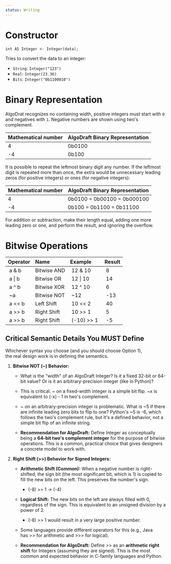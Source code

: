 ```yaml
---
status: Writing
---
```

# Constructor

```
int AS Integer <- Integer(data);
```

Tries to convert the data to an integer:
* `String`: `Integer("123")` 
* `Real`: `Integer(23.36)`
* `Bits`: `Integer("0b1100010")`

# Binary Representation

AlgoDrat recognizes no containing width, positive integers must start with `0` and negatives with `1`.  Negative numbers are shown using two's complement.

| Mathematical number | AlgoDraft Binary Representation |
| ------------------- | ------------------------------- |
| 4                   | 0b0100                          |
| -4                  | 0b100                           |

It is possible to repeat the leftmost binary digit any number. If the leftmost digit is repeated more than once, the extra would be unnecessary leading zeros (for positive integers) or ones (for negative integers):

| Mathematical number | AlgoDraft Binary Representation |
| ------------------- | ------------------------------- |
| 4                   | 0b0100 = 0b00100 = 0b000100     |
| -4                  | 0b100 = 0b1100 = 0b11100        |

For addition or subtraction, make their length equal, adding one more leading zero or one, and perform the result, and ignoring the overflow.

# Bitwise Operations

| Operator | Name | Example | Result |  
| :------- | :----------- | :------------- | :----- |  
| a & b | Bitwise AND | 12 & 10 | 8 |  
| a \| b | Bitwise OR | 12 \| 10 | 14 |  
| a ^ b | Bitwise XOR | 12 ^ 10 | 6 |  
| ~a | Bitwise NOT | ~12 | -13 |  
| a << b | Left Shift | 10 << 2 | 40 |  
| a >> b | Right Shift | 10 >> 1 | 5 |  
| a >> b | Right Shift | (-10) >> 1 | -5 |

## Critical Semantic Details You MUST Define

Whichever syntax you choose (and you should choose Option 1), the real design work is in defining the semantics.

1. **Bitwise NOT (~) Behavior:**
    
    - What is the "width" of an AlgoDraft Integer? Is it a fixed 32-bit or 64-bit value? Or is it an arbitrary-precision integer (like in Python)?
        
    - This is critical. ~ on a fixed-width integer is a simple bit flip. ~x is equivalent to (-x) - 1 in two's complement.
        
    - ~ on an arbitrary-precision integer is problematic. What is ~5 if there are infinite leading zero bits to flip to one? Python's ~5 is -6, which follows the two's complement rule, but it's a defined behavior, not a simple bit flip of an infinite string.
        
    - **Recommendation for AlgoDraft:** Define Integer as conceptually being a **64-bit two's complement integer** for the purpose of bitwise operations. This is a common, practical choice that gives designers a concrete model to work with.
        
2. **Right Shift (>>) Behavior for Signed Integers:**
    
    - **Arithmetic Shift (Common):** When a negative number is right-shifted, the sign bit (the most significant bit, which is 1) is copied to fill the new bits on the left. This preserves the number's sign.
        
        - (-8) >> 1 -> (-4)
            
    - **Logical Shift:** The new bits on the left are always filled with 0, regardless of the sign. This is equivalent to an unsigned division by a power of 2.
        
        - (-8) >> 1 would result in a very large positive number.
            
    - Some languages provide different operators for this (e.g., Java has >> for arithmetic and >>> for logical).
        
    - **Recommendation for AlgoDraft:** Define >> as an **arithmetic right shift** for Integers (assuming they are signed). This is the most common and expected behavior in C-family languages and Python.